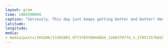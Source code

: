 ```yaml
---
layout: gram
time: 1465590894
caption: "Seriously. This day just keeps getting better and better! Homemade straw-barb pie in the sunshine. Thanks, @samorive!"
latitude: 
longitude: 
media:
- media/posts/201606/13385803_977376559044664_1268379774_n_17857257682060582.jpg
---
```

